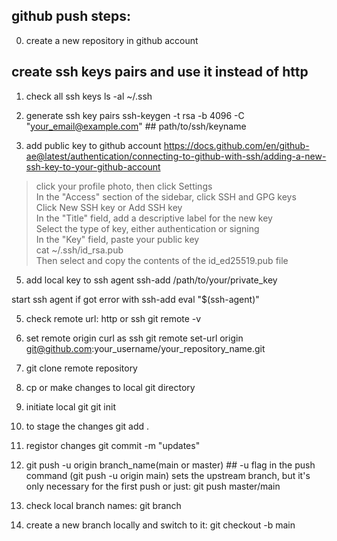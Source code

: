 ## github push steps:
0. create a new repository in github account

## create ssh keys pairs and use it instead of http
1. check all ssh keys
ls -al ~/.ssh

2. generate ssh key pairs
ssh-keygen -t rsa -b 4096 -C "your_email@example.com"  ## path/to/ssh/keyname

3. add public key to github account
https://docs.github.com/en/github-ae@latest/authentication/connecting-to-github-with-ssh/adding-a-new-ssh-key-to-your-github-account
> click your profile photo, then click Settings \
> In the "Access" section of the sidebar, click  SSH and GPG keys \
> Click New SSH key or Add SSH key \
> In the "Title" field, add a descriptive label for the new key \
> Select the type of key, either authentication or signing \
> In the "Key" field, paste your public key \
> cat ~/.ssh/id_rsa.pub \
> Then select and copy the contents of the id_ed25519.pub file

5. add local key to ssh agent
ssh-add /path/to/your/private_key

start ssh agent if got error with ssh-add
eval "$(ssh-agent)"

5. check remote url: http or ssh
git remote -v

6. set remote origin curl as ssh
git remote set-url origin git@github.com:your_username/your_repository_name.git

7. git clone remote repository

8. cp or make changes to local git directory

9. initiate local git
git init

10. to stage the changes
git add .

11. registor changes
git commit -m "updates"

12. git push -u origin branch_name(main or master) ## -u flag in the push command (git push -u origin main) sets the upstream branch, but it's only necessary for the first push
or just: git push master/main

13. check local branch names:
git branch

14. create a new branch locally and switch to it:
git checkout -b main
